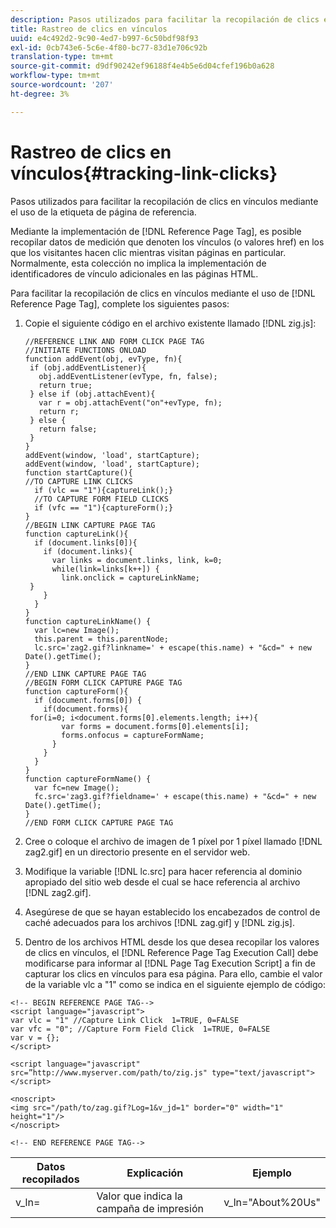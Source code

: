 ```yaml
---
description: Pasos utilizados para facilitar la recopilación de clics en vínculos mediante el uso de la etiqueta de página de referencia.
title: Rastreo de clics en vínculos
uuid: e4c492d2-9c90-4ed7-b997-6c50bdf98f93
exl-id: 0cb743e6-5c6e-4f80-bc77-83d1e706c92b
translation-type: tm+mt
source-git-commit: d9df90242ef96188f4e4b5e6d04cfef196b0a628
workflow-type: tm+mt
source-wordcount: '207'
ht-degree: 3%

---
```


# Rastreo de clics en vínculos{#tracking-link-clicks}

Pasos utilizados para facilitar la recopilación de clics en vínculos mediante el uso de la etiqueta de página de referencia.

Mediante la implementación de [!DNL Reference Page Tag], es posible recopilar datos de medición que denoten los vínculos (o valores href) en los que los visitantes hacen clic mientras visitan páginas en particular. Normalmente, esta colección no implica la implementación de identificadores de vínculo adicionales en las páginas HTML.

Para facilitar la recopilación de clics en vínculos mediante el uso de [!DNL Reference Page Tag], complete los siguientes pasos:

1. Copie el siguiente código en el archivo existente llamado [!DNL zig.js]:

   ```
   //REFERENCE LINK AND FORM CLICK PAGE TAG 
   //INITIATE FUNCTIONS ONLOAD 
   function addEvent(obj, evType, fn){  
    if (obj.addEventListener){  
      obj.addEventListener(evType, fn, false);  
      return true;  
    } else if (obj.attachEvent){  
      var r = obj.attachEvent("on"+evType, fn);  
      return r;  
    } else {  
      return false;  
    }  
   } 
   addEvent(window, 'load', startCapture); 
   addEvent(window, 'load', startCapture); 
   function startCapture(){ 
   //TO CAPTURE LINK CLICKS 
     if (vlc == "1"){captureLink();} 
     //TO CAPTURE FORM FIELD CLICKS 
     if (vfc == "1"){captureForm();} 
   } 
   //BEGIN LINK CAPTURE PAGE TAG 
   function captureLink(){ 
     if (document.links[0]){ 
       if (document.links){ 
         var links = document.links, link, k=0; 
         while(link=links[k++]) { 
           link.onclick = captureLinkName; 
    } 
       } 
     } 
   } 
   function captureLinkName() { 
     var lc=new Image(); 
     this.parent = this.parentNode; 
     lc.src='zag2.gif?linkname=' + escape(this.name) + "&cd=" + new Date().getTime(); 
   } 
   //END LINK CAPTURE PAGE TAG 
   //BEGIN FORM CLICK CAPTURE PAGE TAG 
   function captureForm(){ 
     if (document.forms[0]) { 
       if(document.forms){ 
    for(i=0; i<document.forms[0].elements.length; i++){ 
           var forms = document.forms[0].elements[i]; 
           forms.onfocus = captureFormName; 
         } 
       } 
     } 
   } 
   function captureFormName() { 
     var fc=new Image(); 
     fc.src='zag3.gif?fieldname=' + escape(this.name) + "&cd=" + new Date().getTime(); 
   } 
   //END FORM CLICK CAPTURE PAGE TAG
   ```

1. Cree o coloque el archivo de imagen de 1 píxel por 1 píxel llamado [!DNL zag2.gif] en un directorio presente en el servidor web.
1. Modifique la variable [!DNL lc.src] para hacer referencia al dominio apropiado del sitio web desde el cual se hace referencia al archivo [!DNL zag2.gif].

1. Asegúrese de que se hayan establecido los encabezados de control de caché adecuados para los archivos [!DNL zag.gif] y [!DNL zig.js].

1. Dentro de los archivos HTML desde los que desea recopilar los valores de clics en vínculos, el [!DNL Reference Page Tag Execution Call] debe modificarse para informar al [!DNL Page Tag Execution Script] a fin de capturar los clics en vínculos para esa página. Para ello, cambie el valor de la variable vlc a &quot;1&quot; como se indica en el siguiente ejemplo de código:

```
<!-- BEGIN REFERENCE PAGE TAG--> 
<script language="javascript"> 
var vlc = "1" //Capture Link Click  1=TRUE, 0=FALSE 
var vfc = "0"; //Capture Form Field Click  1=TRUE, 0=FALSE 
var v = {}; 
</script> 
 
<script language="javascript" src=”http://www.myserver.com/path/to/zig.js" type="text/javascript"></script> 
 
<noscript> 
<img src="/path/to/zag.gif?Log=1&v_jd=1" border="0" width="1" height="1"/> 
</noscript> 
 
<!-- END REFERENCE PAGE TAG-->
```

| Datos recopilados | Explicación | Ejemplo |
|---|---|---|
| v_ln= | Valor que indica la campaña de impresión | v_ln=&quot;About%20Us&quot; |
